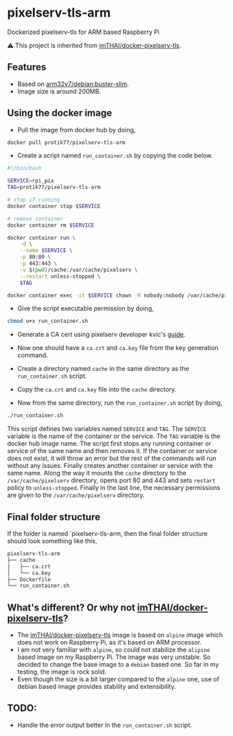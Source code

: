 # pixelserv-tls-arm
Dockerized pixelserv-tls for ARM based Raspberry Pi

:warning: This project is inherited from [imTHAI/docker-pixelserv-tls](https://github.com/imTHAI/docker-pixelserv-tls).

## Features

* Based on [arm32v7/debian:buster-slim](https://hub.docker.com/r/arm32v7/debian/).
* Image size is around 200MB.


## Using the docker image

* Pull the image from docker hub by doing,

```bash
docker pull protik77/pixelserv-tls-arm
```

* Create a script named `run_container.sh` by copying the code below.

```bash
#!/bin/bash

SERVICE=rpi_pix
TAG=protik77/pixelserv-tls-arm

# stop if running
docker container stop $SERVICE

# remove container
docker container rm $SERVICE

docker container run \
	-d \
	--name $SERVICE \
    -p 80:80 \
    -p 443:443 \
    -v $(pwd)/cache:/var/cache/pixelserv \
	--restart unless-stopped \
	$TAG

docker container exec -it $SERVICE chown -R nobody:nobody /var/cache/pixelserv
```
* Give the script executable permission by doing,

```bash
chmod u+x run_container.sh
```
* Generate a CA cert using pixelserv developer kvic's [guide](https://github.com/kvic-z/pixelserv-tls/wiki/Create-and-Import-the-CA-Certificate#generate-your-pixelserv-ca-cert).

* Now one should have a `ca.crt` and `ca.key` file from the key generation command.
* Create a directory named `cache` in the same directory as the `run_container.sh` script.
* Copy the `ca.crt` and `ca.key` file into the `cache` directory.
* Now from the same directory, run the `run_container.sh` script by doing,

```bash
./run_container.sh
```

This script defines two variables named `SERVICE` and `TAG`. The `SERVICE` variable is the name of the container or the service. The `TAG` variable is the docker hub image name. The script first stops any running container or service of the same name and then removes it. If the container or service does not exist, it will throw an error but the rest of the commands will run without any issues. Finally creates another container or service with the same name. Along the way it mounts the `cache` directory to the `/var/cache/pixelserv` directory, opens port 80 and 443 and sets `restart` policy to `unless-stopped`. Finally in the last line, the necessary permissions are given to the `/var/cache/pixelserv` directory.

## Final folder structure

If the folder is named `pixelserv-tls-arm, then the final folder structure should look something like this,

```bash
pixelserv-tls-arm
├── cache
│   ├── ca.crt
│   └── ca.key
├── Dockerfile
└── run_container.sh

```

## What's different? Or why not [imTHAI/docker-pixelserv-tls](https://github.com/imTHAI/docker-pixelserv-tls)?

* The [imTHAI/docker-pixelserv-tls](https://github.com/imTHAI/docker-pixelserv-tls) image is based on `alpine` image which does not work on Raspberry Pi, as it's based on ARM processor.
* I am not very familiar with `alpine`, so could not stabilize the `alipine` based image on my Raspberry Pi. The image was very unstable. So decided to change the base image to a `debian` based one. So far in my testing, the image is rock solid.
* Even though the size is a bit larger compared to the `alpine` one, use of debian based image provides stability and extensibility.

## TODO:

* Handle the error output better in the `run_container.sh` script.

